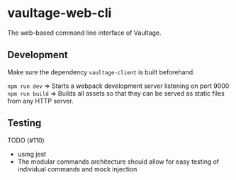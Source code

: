 vaultage-web-cli
================

The web-based command line interface of Vaultage.

## Development

Make sure the dependency `vaultage-client` is built beforehand.

`npm run dev` => Starts a webpack development server listening on port 9000
`npm run build` => Builds all assets so that they can be served as static files from any HTTP server.

## Testing

TODO (#110)
- using jest
- The modular commands architecture should allow for easy testing of individual commands and mock injection